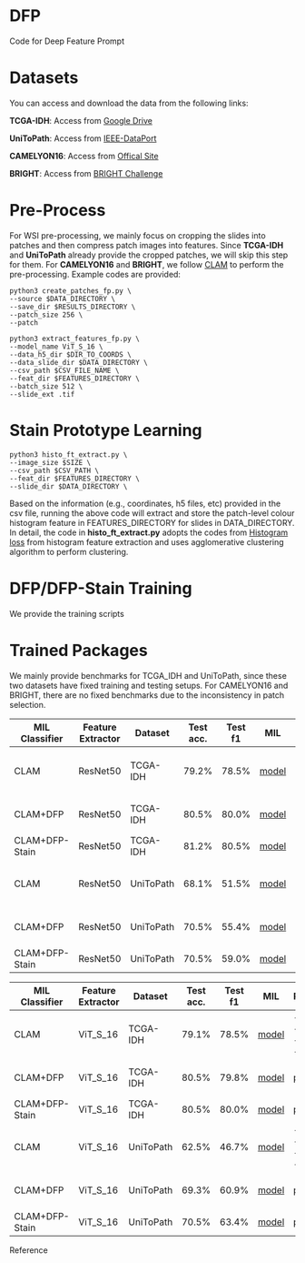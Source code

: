 # DFP
Code for Deep Feature Prompt

Datasets
====
You can access and download the data from the following links:

**TCGA-IDH**: Access from [Google Drive](https://drive.google.com/drive/folders/1jgTOKWLtPzsxLic51glabGZdc-4aTdmG?usp=sharing)

**UniToPath**: Access from [IEEE-DataPort](https://ieee-dataport.org/open-access/unitopatho)

**CAMELYON16**: Access from [Offical Site](https://camelyon16.grand-challenge.org/Data/)

**BRIGHT**: Access from [BRIGHT Challenge](https://www.synapse.org/Synapse:syn26480664/files/)

Pre-Process
====
For WSI pre-processing, we mainly focus on cropping the slides into patches and then compress patch images into features. Since **TCGA-IDH** and **UniToPath** already provide the cropped patches, we will skip this step for them. For **CAMELYON16** and **BRIGHT**, we follow [CLAM](https://github.com/mahmoodlab/CLAM) to perform the pre-processing. Example codes are provided:

```
python3 create_patches_fp.py \
--source $DATA_DIRECTORY \
--save_dir $RESULTS_DIRECTORY \
--patch_size 256 \
--patch 

python3 extract_features_fp.py \
--model_name ViT_S_16 \
--data_h5_dir $DIR_TO_COORDS \
--data_slide_dir $DATA_DIRECTORY \
--csv_path $CSV_FILE_NAME \
--feat_dir $FEATURES_DIRECTORY \
--batch_size 512 \
--slide_ext .tif
```

Stain Prototype Learning
====
```
python3 histo_ft_extract.py \
--image_size $SIZE \
--csv_path $CSV_PATH \
--feat_dir $FEATURES_DIRECTORY \
--slide_dir $DATA_DIRECTORY \
```

Based on the information (e.g., coordinates, h5 files, etc) provided in the csv file, running the above code will extract and store the patch-level colour histogram feature in FEATURES_DIRECTORY for slides in DATA_DIRECTORY. In detail, the code in **histo_ft_extract.py** adopts the codes from [Histogram loss](https://github.com/mahmoudnafifi/HistoGAN) from histogram feature extraction and uses agglomerative clustering algorithm to perform clustering.

DFP/DFP-Stain Training
====
We provide the training scripts


Trained Packages
====
We mainly provide benchmarks for TCGA_IDH and UniToPath, since these two datasets have fixed training and testing setups. For CAMELYON16 and BRIGHT, there are no fixed benchmarks due to the inconsistency in patch selection. 

| MIL Classifier | Feature Extractor | Dataset | Test acc. | Test f1 | MIL | Prompt | Stain Prototype |
|-------------------|-------------------|---------------------|--------------------|--------------------|--------------------|--------------------|--------------------|
| CLAM |  ResNet50 |TCGA-IDH | 79.2% | 78.5% | [model](https://drive.google.com/file/d/1F4cKGE0q35l_iEfd2vk1E6WrQBMdoO_R/view?usp=drive_link) |--------------------|--------------------|
| CLAM+DFP |  ResNet50 |TCGA-IDH  | 80.5% | 80.0% | [model](https://drive.google.com/file/d/1_QK2fdYR_Sw8FtaK2PA6j6092hvxXbVP/view?usp=drive_link) | [prompt](https://drive.google.com/file/d/1lm7Kp9ma95kkXJ89VXYyhQhlbNnPztFl/view?usp=drive_link)|--------------------|
| CLAM+DFP-Stain |  ResNet50 |TCGA-IDH | 81.2%  | 80.5%| [model](https://drive.google.com/file/d/1cvw7YRVB5yEiiIO_9rAWxiM0vYEkCdSX/view?usp=drive_link) |[prompt](https://drive.google.com/file/d/1AvbP_C9AkwCaqCJ-jm1oXfhN8w2hWeUD/view?usp=drive_link)|[prototype](https://drive.google.com/file/d/1RxLHPjuKK7xeu7mUuVstT8mhHk_fQpBU/view?usp=drive_link)|
| CLAM |  ResNet50 |UniToPath | 68.1% | 51.5% |[model](https://drive.google.com/file/d/107WFwhmRdlFQgRR0ejYSOyuqeJR6NO-u/view?usp=drive_link) |--------------------|--------------------|
| CLAM+DFP |  ResNet50 |UniToPath  | 70.5% | 55.4% | [model](https://drive.google.com/file/d/19_bcVjNwuYTNKCReJ-7Ep6zNXJcqmfCx/view?usp=drive_link) | [prompt](https://drive.google.com/file/d/1W-_TOkDb5mtQv2Z8UjzLtN0zDhLbNPIv/view?usp=drive_link)|--------------------|
| CLAM+DFP-Stain |  ResNet50 |UniToPath | 70.5%   | 59.0%| [model](https://drive.google.com/file/d/1cvw7YRVB5yEiiIO_9rAWxiM0vYEkCdSX/view?usp=drive_link) |[prompt](https://drive.google.com/file/d/1AvbP_C9AkwCaqCJ-jm1oXfhN8w2hWeUD/view?usp=drive_link)|[prototype](https://drive.google.com/file/d/1h92RKLoMcTdI3uWO4inb1m1iFtz-xRJt/view?usp=drive_link)|

| MIL Classifier | Feature Extractor | Dataset | Test acc. | Test f1 | MIL | Prompt | Stain Prototype |
|-------------------|-------------------|---------------------|--------------------|--------------------|--------------------|--------------------|--------------------|
| CLAM |  ViT_S_16 |TCGA-IDH | 79.1% | 78.5% |[model](https://drive.google.com/file/d/1wVRJYmfsJ1GIP095KKgosUi6fzhEsQbS/view?usp=drive_link) |--------------------|--------------------|
| CLAM+DFP |  ViT_S_16 |TCGA-IDH  | 80.5% | 79.8% | [model](https://drive.google.com/file/d/1qzDmbg6BYO0W3W4QP-xjRIWDzNxxCEI-/view?usp=drive_link) | [prompt](https://drive.google.com/file/d/1QRmSmQTT_d_la7X8KnzZRSGrFLWQygyZ/view?usp=drive_link)|--------------------|
| CLAM+DFP-Stain |  ViT_S_16 |TCGA-IDH | 80.5%|80.0%|[model](https://drive.google.com/file/d/1tQAZk_HNfvPqELNkodEq3ExGr2vmKbl4/view?usp=drive_link) |[prompt](https://drive.google.com/file/d/1dykDMLCPT8cdAwT6a5LvOkzYrR_nPuwG/view?usp=drive_link)|[prototype](https://drive.google.com/file/d/1RxLHPjuKK7xeu7mUuVstT8mhHk_fQpBU/view?usp=drive_link)|
| CLAM |  ViT_S_16 |UniToPath | 62.5% | 46.7% |[model](https://drive.google.com/file/d/1-kGRIESZvFVkZNeJJKHTDWLOOIWK2eBH/view?usp=drive_link) |--------------------|--------------------|
| CLAM+DFP |  ViT_S_16 |UniToPath  | 69.3% | 60.9% | [model](https://drive.google.com/file/d/1iJGznj6vwdl7pLFl0d9Vsg9mikveg6BQ/view?usp=drive_link) | [prompt](https://drive.google.com/file/d/1vhoHKxmg_V-9hs2dhlPPxckNVLT0w2na/view?usp=drive_link)|--------------------|
| CLAM+DFP-Stain |  ViT_S_16 |UniToPath |70.5%|63.4%|[model](https://drive.google.com/file/d/1awBNjA0um3DOVdOvfPU8KSO1j40TM6KY/view?usp=drive_link) |[prompt](https://drive.google.com/file/d/1NJ0FVdxKpqmVkVAntkg6BTtGjinc2E6r/view?usp=drive_link)|[prototype](https://drive.google.com/file/d/1h92RKLoMcTdI3uWO4inb1m1iFtz-xRJt/view?usp=drive_link)|

Reference
